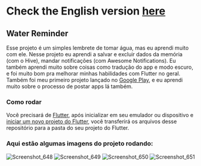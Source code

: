 # Check the English version <a href="README.md">here</a>

## Water Reminder

Esse projeto é um simples lembrete de tomar água, mas eu aprendi muito com ele. Nesse projeto eu aprendi a salvar e excluir dados da memória (com o Hive), 
mandar notificações (com Awesome Notifications). Eu também aprendi muito sobre coisas como tradução do app e modo escuro, e foi muito bom pra melhorar minhas
habilidades com Flutter no geral. Também foi meu primeiro projeto lançado no <a href="https://play.google.com/store/apps/details?id=com.ruanemanuell.water_reminder">Google Play</a>, e eu aprendi muito sobre o processo de postar apps lá também.

### Como rodar

Você precisará de <a href="https://docs.flutter.dev/get-started/install">Flutter</a>, após inicializar em seu emulador ou dispositivo e 
<a href="https://docs .flutter.dev/get-started/codelab">iniciar um novo projeto do Flutter</a>, você transferirá os arquivos desse repositório
para a pasta do seu projeto do Flutter.

### Aqui estão algumas imagens do projeto rodando:

![Screenshot_648](https://user-images.githubusercontent.com/113607857/201489129-6b78e164-8166-451b-8b33-691a951194c9.png)
![Screenshot_649](https://user-images.githubusercontent.com/113607857/201489132-28f7abbc-f101-454e-8065-4ed790e67bc7.png)
![Screenshot_650](https://user-images.githubusercontent.com/113607857/201489134-2eee1266-8d84-464d-814c-8b4f71e391ef.png)
![Screenshot_651](https://user-images.githubusercontent.com/113607857/201489136-8b0ec283-28dd-4ad9-a4f2-306ec6cfa5ed.png)
